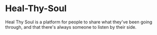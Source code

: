 # Heal-Thy-Soul
Heal Thy Soul is a platform for people to share what they've been going through, and that there's always someone to listen by their side.
